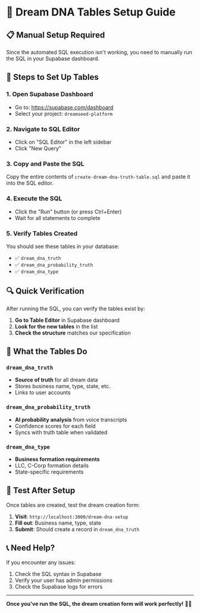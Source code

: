# 🌱 Dream DNA Tables Setup Guide

## 📋 Manual Setup Required

Since the automated SQL execution isn't working, you need to manually run the SQL in your Supabase dashboard.

## 🚀 Steps to Set Up Tables

### 1. **Open Supabase Dashboard**
- Go to: https://supabase.com/dashboard
- Select your project: `dreamseed-platform`

### 2. **Navigate to SQL Editor**
- Click on "SQL Editor" in the left sidebar
- Click "New Query"

### 3. **Copy and Paste the SQL**
Copy the entire contents of `create-dream-dna-truth-table.sql` and paste it into the SQL editor.

### 4. **Execute the SQL**
- Click the "Run" button (or press Ctrl+Enter)
- Wait for all statements to complete

### 5. **Verify Tables Created**
You should see these tables in your database:
- ✅ `dream_dna_truth`
- ✅ `dream_dna_probability_truth` 
- ✅ `dream_dna_type`

## 🔍 Quick Verification

After running the SQL, you can verify the tables exist by:

1. **Go to Table Editor** in Supabase dashboard
2. **Look for the new tables** in the list
3. **Check the structure** matches our specification

## 🎯 What the Tables Do

### `dream_dna_truth`
- **Source of truth** for all dream data
- Stores business name, type, state, etc.
- Links to user accounts

### `dream_dna_probability_truth`
- **AI probability analysis** from voice transcripts
- Confidence scores for each field
- Syncs with truth table when validated

### `dream_dna_type`
- **Business formation requirements**
- LLC, C-Corp formation details
- State-specific requirements

## 🧪 Test After Setup

Once tables are created, test the dream creation form:

1. **Visit**: `http://localhost:3000/dream-dna-setup`
2. **Fill out**: Business name, type, state
3. **Submit**: Should create a record in `dream_dna_truth`

## 📞 Need Help?

If you encounter any issues:
1. Check the SQL syntax in Supabase
2. Verify your user has admin permissions
3. Check the Supabase logs for errors

---

**Once you've run the SQL, the dream creation form will work perfectly!** 🌱✨
